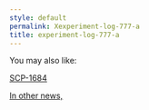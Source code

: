 ```yaml
---
style: default
permalink: Xexperiment-log-777-a
title: experiment-log-777-a
---
```

You may also like:

[SCP-1684](http://scp-wiki.net/scp-1684)

[In other news,](http://scp-wiki.net/in-other-news)
